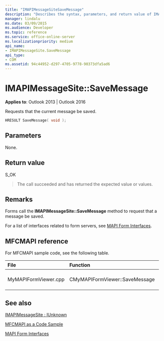 ```yaml
---
title: "IMAPIMessageSiteSaveMessage"
description: "Describes the syntax, parameters, and return value of IMAPIMessageSiteSaveMessage, which requests that the current message be saved."
manager: lindalu
ms.date: 03/09/2015
ms.audience: Developer
ms.topic: reference
ms.service: office-online-server
ms.localizationpriority: medium
api_name:
- IMAPIMessageSite.SaveMessage
api_type:
- COM
ms.assetid: 94c44952-d297-4705-9778-90373dfa5ad6
---
```


# IMAPIMessageSite::SaveMessage

  
  
**Applies to**: Outlook 2013 | Outlook 2016 
  
Requests that the current message be saved.
  
```cpp
HRESULT SaveMessage( void );
```

## Parameters

None.
  
## Return value

S_OK 
  
> The call succeeded and has returned the expected value or values. 
    
## Remarks

Forms call the **IMAPIMessageSite::SaveMessage** method to request that a message be saved. 
  
For a list of interfaces related to form servers, see [MAPI Form Interfaces](mapi-form-interfaces.md).
  
## MFCMAPI reference

For MFCMAPI sample code, see the following table.
  
|**File**|**Function**|**Comment**|
|:-----|:-----|:-----|
|MyMAPIFormViewer.cpp  <br/> |CMyMAPIFormViewer::SaveMessage  <br/> |MFCMAPI uses the **IMAPIMessageSite::SaveMessage** method to save the message. |
   
## See also



[IMAPIMessageSite : IUnknown](imapimessagesiteiunknown.md)


[MFCMAPI as a Code Sample](mfcmapi-as-a-code-sample.md)
  
[MAPI Form Interfaces](mapi-form-interfaces.md)


